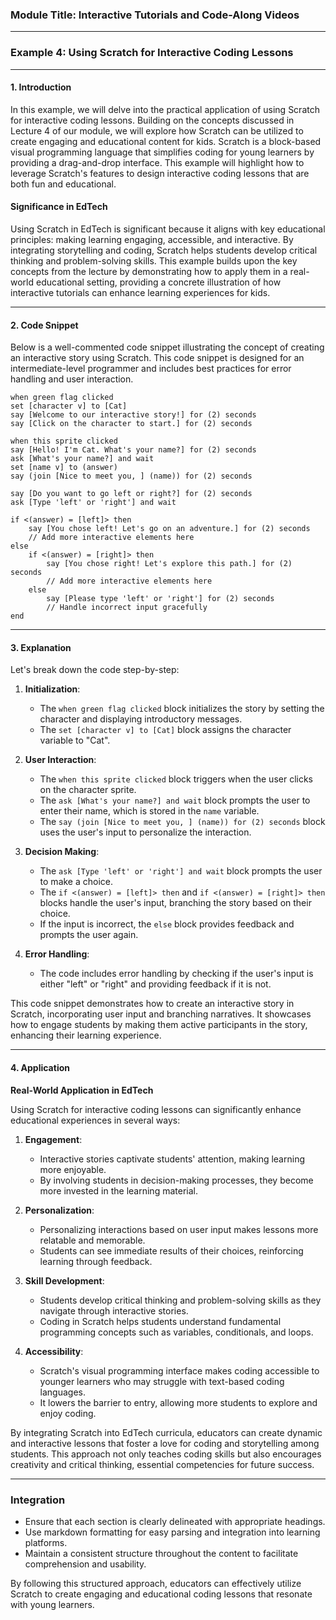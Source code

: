 ### Module Title: Interactive Tutorials and Code-Along Videos

---

### Example 4: Using Scratch for Interactive Coding Lessons

---

#### 1. Introduction

In this example, we will delve into the practical application of using Scratch for interactive coding lessons. Building on the concepts discussed in Lecture 4 of our module, we will explore how Scratch can be utilized to create engaging and educational content for kids. Scratch is a block-based visual programming language that simplifies coding for young learners by providing a drag-and-drop interface. This example will highlight how to leverage Scratch's features to design interactive coding lessons that are both fun and educational.

#### Significance in EdTech

Using Scratch in EdTech is significant because it aligns with key educational principles: making learning engaging, accessible, and interactive. By integrating storytelling and coding, Scratch helps students develop critical thinking and problem-solving skills. This example builds upon the key concepts from the lecture by demonstrating how to apply them in a real-world educational setting, providing a concrete illustration of how interactive tutorials can enhance learning experiences for kids.

---

#### 2. Code Snippet

Below is a well-commented code snippet illustrating the concept of creating an interactive story using Scratch. This code snippet is designed for an intermediate-level programmer and includes best practices for error handling and user interaction.

```scratchblocks
when green flag clicked
set [character v] to [Cat]
say [Welcome to our interactive story!] for (2) seconds
say [Click on the character to start.] for (2) seconds

when this sprite clicked
say [Hello! I'm Cat. What's your name?] for (2) seconds
ask [What's your name?] and wait
set [name v] to (answer)
say (join [Nice to meet you, ] (name)) for (2) seconds

say [Do you want to go left or right?] for (2) seconds
ask [Type 'left' or 'right'] and wait

if <(answer) = [left]> then
    say [You chose left! Let's go on an adventure.] for (2) seconds
    // Add more interactive elements here
else
    if <(answer) = [right]> then
        say [You chose right! Let's explore this path.] for (2) seconds
        // Add more interactive elements here
    else
        say [Please type 'left' or 'right'] for (2) seconds
        // Handle incorrect input gracefully
end
```

---

#### 3. Explanation

Let's break down the code step-by-step:

1. **Initialization**:
   - The `when green flag clicked` block initializes the story by setting the character and displaying introductory messages.
   - The `set [character v] to [Cat]` block assigns the character variable to "Cat".

2. **User Interaction**:
   - The `when this sprite clicked` block triggers when the user clicks on the character sprite.
   - The `ask [What's your name?] and wait` block prompts the user to enter their name, which is stored in the `name` variable.
   - The `say (join [Nice to meet you, ] (name)) for (2) seconds` block uses the user's input to personalize the interaction.

3. **Decision Making**:
   - The `ask [Type 'left' or 'right'] and wait` block prompts the user to make a choice.
   - The `if <(answer) = [left]> then` and `if <(answer) = [right]> then` blocks handle the user's input, branching the story based on their choice.
   - If the input is incorrect, the `else` block provides feedback and prompts the user again.

4. **Error Handling**:
   - The code includes error handling by checking if the user's input is either "left" or "right" and providing feedback if it is not.

This code snippet demonstrates how to create an interactive story in Scratch, incorporating user input and branching narratives. It showcases how to engage students by making them active participants in the story, enhancing their learning experience.

---

#### 4. Application

**Real-World Application in EdTech**

Using Scratch for interactive coding lessons can significantly enhance educational experiences in several ways:

1. **Engagement**:
   - Interactive stories captivate students' attention, making learning more enjoyable.
   - By involving students in decision-making processes, they become more invested in the learning material.

2. **Personalization**:
   - Personalizing interactions based on user input makes lessons more relatable and memorable.
   - Students can see immediate results of their choices, reinforcing learning through feedback.

3. **Skill Development**:
   - Students develop critical thinking and problem-solving skills as they navigate through interactive stories.
   - Coding in Scratch helps students understand fundamental programming concepts such as variables, conditionals, and loops.

4. **Accessibility**:
   - Scratch's visual programming interface makes coding accessible to younger learners who may struggle with text-based coding languages.
   - It lowers the barrier to entry, allowing more students to explore and enjoy coding.

By integrating Scratch into EdTech curricula, educators can create dynamic and interactive lessons that foster a love for coding and storytelling among students. This approach not only teaches coding skills but also encourages creativity and critical thinking, essential competencies for future success.

---

### Integration

- Ensure that each section is clearly delineated with appropriate headings.
- Use markdown formatting for easy parsing and integration into learning platforms.
- Maintain a consistent structure throughout the content to facilitate comprehension and usability.

By following this structured approach, educators can effectively utilize Scratch to create engaging and educational coding lessons that resonate with young learners.